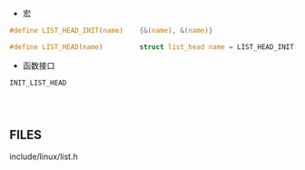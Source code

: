 
* 宏

```c
#define LIST_HEAD_INIT(name)    {&(name), &(name)}

#define LIST_HEAD(name)         struct list_head name = LIST_HEAD_INIT(name);


```


* 函数接口

```c
INIT_LIST_HEAD





```








## FILES

include/linux/list.h